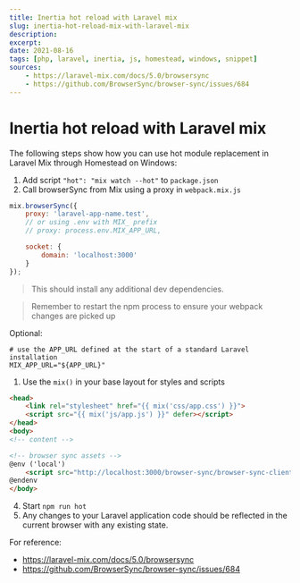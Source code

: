 ```yaml
---
title: Inertia hot reload with Laravel mix
slug: inertia-hot-reload-mix-with-laravel-mix
description:
excerpt:
date: 2021-08-16
tags: [php, laravel, inertia, js, homestead, windows, snippet]
sources:
    - https://laravel-mix.com/docs/5.0/browsersync
    - https://github.com/BrowserSync/browser-sync/issues/684
---
```


# Inertia hot reload with Laravel mix

The following steps show how you can use hot module replacement in Laravel Mix through Homestead on Windows:

1. Add script `"hot": "mix watch --hot"` to `package.json`
2. Call browserSync from Mix using a proxy in `webpack.mix.js`

```js
mix.browserSync({
    proxy: 'laravel-app-name.test',
    // or using .env with MIX_ prefix
    // proxy: process.env.MIX_APP_URL,

    socket: {
        domain: 'localhost:3000'
    }
});

```
> This should install any additional dev dependencies.

> Remember to restart the npm process to ensure your webpack changes are picked up

Optional:
```
# use the APP_URL defined at the start of a standard Laravel installation
MIX_APP_URL="${APP_URL}"
```

1. Use the `mix()` in your base layout for styles and scripts
```html
<head>
    <link rel="stylesheet" href="{{ mix('css/app.css') }}">
    <script src="{{ mix('js/app.js') }}" defer></script>
</head>
<body>
<!-- content -->

<!-- browser sync assets -->
@env ('local')
    <script src="http://localhost:3000/browser-sync/browser-sync-client.js"></script>
@endenv
</body>
```
4. Start `npm run hot`
5. Any changes to your Laravel application code should be reflected in the current browser with any existing state.

For reference:
* https://laravel-mix.com/docs/5.0/browsersync
* https://github.com/BrowserSync/browser-sync/issues/684